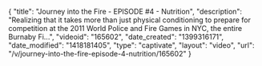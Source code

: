 {
    "title": "Journey into the Fire - EPISODE #4 - Nutrition",
    "description": "Realizing that it takes more than just physical conditioning to prepare for competition at the 2011 World Police and Fire Games in NYC, the entire Burnaby Fi...",
    "videoid": "165602",
    "date_created": "1399316171",
    "date_modified": "1418181405",
    "type": "captivate",
    "layout": "video",
    "url": "\/v\/journey-into-the-fire-episode-4-nutrition\/165602"
}